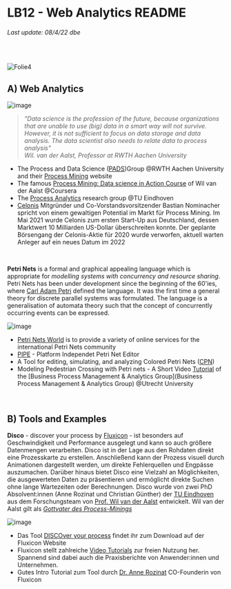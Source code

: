 # LB12 - Web Analytics README
###### Last update: 08/4/22 dbe
</br>

![Folie4](https://user-images.githubusercontent.com/52699611/162425494-8c53aa37-b003-4c52-a5c6-b1890c772b6e.PNG)


## A) Web Analytics

![image](https://user-images.githubusercontent.com/52699611/160899702-2b43476a-bc20-437b-ba16-a43eb40919e0.png)

> *"Data science is the profession of the future, because organizations that are unable to use (big) data in a smart way will not survive. However, it is not sufficient to focus on data storage and data analysis. The data scientist also needs to relate data to process analysis"*  
> *Wil. van der Aalst, Professor at RWTH Aachen University*
 
* The Process and Data Science ([PADS](https://www.pads.rwth-aachen.de/))Group @RWTH Aachen University and their [Process Mining](http://www.processmining.org/home.html) website   
* The famous [Process Mining: Data science in Action Course](https://de.coursera.org/learn/process-mining) of Wil van der Aalst @Coursera  
* The [Process Analytics](https://pa.win.tue.nl/) research group @TU Eindhoven   
* [Celonis](https://www.faz.net/aktuell/wirtschaft/digitec/process-mining-start-up-celonis-steigt-zum-decacorn-auf-17370152.html) Mitgründer und Co-Vorstandsvorsitzender Bastian Nominacher spricht von einem gewaltigen Potential im Markt für Process Mining.  Im Mai 2021 wurde Celonis zum ersten Start-Up aus Deutschland, dessen Marktwert 10 Milliarden US-Dollar überschreiten konnte. Der geplante Börsengang der Celonis-Aktie für 2020 wurde verworfen, aktuell warten Anleger auf ein neues Datum im 2022

</br>  

**Petri Nets** is a formal and graphical appealing language which is appropriate for *modelling systems with concurrency and resource sharing*. Petri Nets has been under development since the beginning of the 60'ies, where [Carl Adam Petri](https://www.informatik.uni-hamburg.de/TGI/mitarbeiter/profs/petri.html) defined the language. It was the first time a general theory for discrete parallel systems was formulated. The language is a generalisation of automata theory such that the concept of concurrently occurring events can be expressed.

![image](https://user-images.githubusercontent.com/52699611/160917484-8061be15-db07-4a49-be3e-66cf5b466f1e.png)


* [Petri Nets World](https://www2.informatik.uni-hamburg.de/TGI/PetriNets/index.php) is to provide a variety of online services for the international Petri Nets community  
* [PIPE](http://pipe2.sourceforge.net/) - Platform Independet Petri Net Editor
* A Tool for editing, simulating, and analyzing Colored Petri Nets ([CPN](https://cpntools.org/))  
* Modeling Pedestrian Crossing with Petri nets - A Short Video [Tutorial](https://youtu.be/yHfEmYsqgMk) of the [Business Process Management & Analytics Group](Business Process Management & Analytics Group) @Utrecht University
</br> 

## B) Tools and Examples

**Disco** - discover your process by [Fluxicon](https://fluxicon.com/) - ist besonders auf Geschwindigkeit und Performance ausgelegt und kann so auch größere Datenmengen verarbeiten. Disco ist in der Lage aus den Rohdaten direkt eine Prozesskarte zu erstellen. Anschließend kann der Prozess visuell durch Animationen dargestellt werden, um direkte Fehlerquellen und Engpässe auszumachen. Darüber hinaus bietet Disco eine Vielzahl an Möglichkeiten, die ausgewerteten Daten zu präsentieren und ermöglicht direkte Suchen ohne lange Wartezeiten oder Berechnungen. Disco wurde von zwei PhD Absolvent:innen (Anne Rozinat und Christian Günther) der [TU Eindhoven](https://www.tue.nl/en/) aus dem Forschungsteam von [Prof. Wil van der Aalst](https://www.tue.nl/en/research/researchers/wil-van-der-aalst/) entwickelt. Wil van der Aalst gilt als *[Gottvater des Process-Minings](https://www.handelsblatt.com/technik/it-internet/wil-van-der-aalst-deutschlands-wertvollstes-start-up-celonis-verpflichtet-spitzenforscher-/27543480.html)*  

![image](https://user-images.githubusercontent.com/52699611/160866432-bf0f40d6-3872-4812-89a6-a135ea30a250.png)


* Das Tool [DISCOver your process](https://fluxicon.com/disco/) findet ihr zum Download auf der Fluxicon Website    
* Fluxicon stellt zahlreiche [Video Tutorials](https://www.youtube.com/c/FluxiconProcessMiningCo/videos) zur freien Nutzung her. Spannend sind dabei auch die Praxisberichte von Anwender:innen und Unternehmen. 
* Gutes Intro Tutorial zum Tool durch [Dr. Anne Rozinat](https://youtu.be/SLKXsUI74YA) CO-Founderin von Fluxicon  
